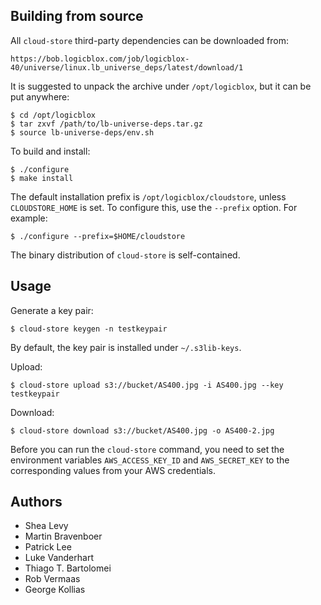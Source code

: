 Building from source
---------------

All `cloud-store` third-party dependencies can be downloaded from:

    https://bob.logicblox.com/job/logicblox-40/universe/linux.lb_universe_deps/latest/download/1

It is suggested to unpack the archive under `/opt/logicblox`, but it can be put anywhere:

    $ cd /opt/logicblox
    $ tar zxvf /path/to/lb-universe-deps.tar.gz
    $ source lb-universe-deps/env.sh

To build and install:

    $ ./configure
    $ make install

The default installation prefix is `/opt/logicblox/cloudstore`, unless `CLOUDSTORE_HOME`
is set. To configure this, use the `--prefix` option. For example:

    $ ./configure --prefix=$HOME/cloudstore

The binary distribution of `cloud-store` is self-contained.


Usage
---------------

Generate a key pair:

    $ cloud-store keygen -n testkeypair

By default, the key pair is installed under `~/.s3lib-keys`.

Upload:

    $ cloud-store upload s3://bucket/AS400.jpg -i AS400.jpg --key testkeypair

Download:

    $ cloud-store download s3://bucket/AS400.jpg -o AS400-2.jpg

Before you can run the `cloud-store` command, you need to set the environment variables `AWS_ACCESS_KEY_ID` and `AWS_SECRET_KEY` to the corresponding values from your AWS credentials.

Authors
---------------

  * Shea Levy
  * Martin Bravenboer
  * Patrick Lee
  * Luke Vanderhart
  * Thiago T. Bartolomei
  * Rob Vermaas
  * George Kollias

